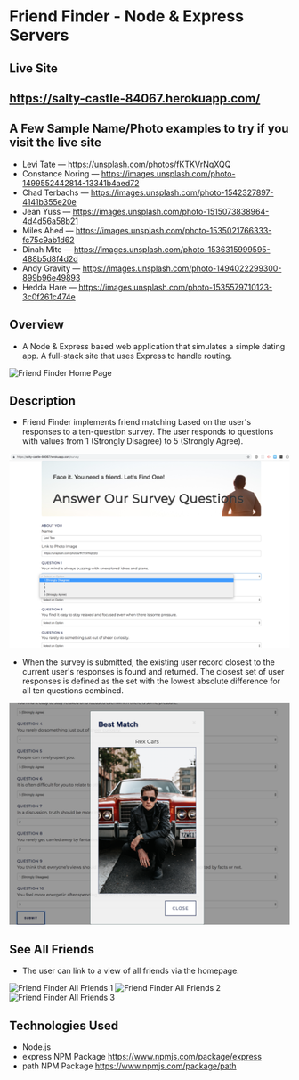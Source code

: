 # Friend Finder - Node & Express Servers

## Live Site
https://salty-castle-84067.herokuapp.com/
---
## A Few Sample Name/Photo examples to try if you visit the live site

- Levi Tate          &mdash;   https://unsplash.com/photos/fKTKVrNqXQQ
- Constance Noring   &mdash;   https://images.unsplash.com/photo-1499552442814-13341b4aed72
- Chad Terbachs      &mdash;   https://images.unsplash.com/photo-1542327897-4141b355e20e
- Jean Yuss          &mdash;   https://images.unsplash.com/photo-1515073838964-4d4d56a58b21
- Miles Ahed         &mdash;   https://images.unsplash.com/photo-1535021766333-fc75c9ab1d62
- Dinah Mite         &mdash;   https://images.unsplash.com/photo-1536315999595-488b5d8f4d2d
- Andy Gravity       &mdash;   https://images.unsplash.com/photo-1494022299300-899b96e49893
- Hedda Hare         &mdash;   https://images.unsplash.com/photo-1535579710123-3c0f261c474e



## Overview
- A Node & Express based web application that simulates a simple dating app.  A full-stack site that uses Express to handle routing.  
   
![Friend Finder Home Page](FriendFinderHome.png)

## Description
- Friend Finder implements friend matching based on the user's responses to a ten-question survey. The user responds to questions with values from 1 (Strongly Disagree) to 5 (Strongly Agree). 

![Friend Finder Survey Page](FriendFinderSurvey.png)

- When the survey is submitted, the existing user record closest to the current user's responses is found and returned. The closest set of user responses is defined as the set with the lowest absolute difference for all ten questions combined.

![Friend Finder Best Match](BestMatch.png)


## See All Friends
- The user can link to a view of all friends via the homepage.  

![Friend Finder All Friends 1](AllFriends1.png)
![Friend Finder All Friends 2](AllFriends2.png)
![Friend Finder All Friends 3](AllFriends3.png)

## Technologies Used
- Node.js
- express NPM Package https://www.npmjs.com/package/express
- path NPM Package https://www.npmjs.com/package/path


